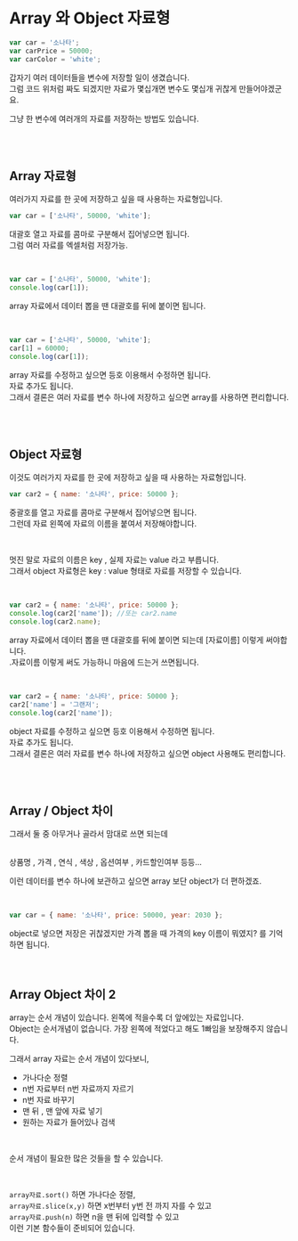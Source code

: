 # Array 와 Object 자료형

```js
var car = '소나타';
var carPrice = 50000;
var carColor = 'white';
```

갑자기 여러 데이터들을 변수에 저장할 일이 생겼습니다. <br>
그럼 코드 위처럼 짜도 되겠지만 자료가 몇십개면 변수도 몇십개 귀찮게 만들어야겠군요. <br>

그냥 한 변수에 여러개의 자료를 저장하는 방법도 있습니다.

<br><br>

## Array 자료형

여러가지 자료를 한 곳에 저장하고 싶을 때 사용하는 자료형입니다.

```js
var car = ['소나타', 50000, 'white'];
```

대괄호 열고 자료를 콤마로 구분해서 집어넣으면 됩니다. <br>
그럼 여러 자료를 엑셀처럼 저장가능.

<br>

```js
var car = ['소나타', 50000, 'white'];
console.log(car[1]);
```

array 자료에서 데이터 뽑을 땐 대괄호를 뒤에 붙이면 됩니다.

<br>

```js
var car = ['소나타', 50000, 'white'];
car[1] = 60000;
console.log(car[1]);
```

array 자료를 수정하고 싶으면 등호 이용해서 수정하면 됩니다. <br>
자료 추가도 됩니다. <br>
그래서 결론은 여러 자료를 변수 하나에 저장하고 싶으면 array를 사용하면 편리합니다.

<br><br>

## Object 자료형

이것도 여러가지 자료를 한 곳에 저장하고 싶을 때 사용하는 자료형입니다.

```js
var car2 = { name: '소나타', price: 50000 };
```

중괄호를 열고 자료를 콤마로 구분해서 집어넣으면 됩니다. <br>
그런데 자료 왼쪽에 자료의 이름을 붙여서 저장해야합니다.

<br>

멋진 말로 자료의 이름은 key , 실제 자료는 value 라고 부릅니다. <br>
그래서 object 자료형은 key : value 형태로 자료를 저장할 수 있습니다.

<br>

```js
var car2 = { name: '소나타', price: 50000 };
console.log(car2['name']); //또는 car2.name
console.log(car2.name);
```

array 자료에서 데이터 뽑을 땐 대괄호를 뒤에 붙이면 되는데 [자료이름] 이렇게 써야합니다. <br>
.자료이름 이렇게 써도 가능하니 마음에 드는거 쓰면됩니다.

<br>

```js
var car2 = { name: '소나타', price: 50000 };
car2['name'] = '그랜저';
console.log(car2['name']);
```

object 자료를 수정하고 싶으면 등호 이용해서 수정하면 됩니다. <br>
자료 추가도 됩니다. <br>
그래서 결론은 여러 자료를 변수 하나에 저장하고 싶으면 object 사용해도 편리합니다.

<br><br>

## Array / Object 차이

그래서 둘 중 아무거나 골라서 맘대로 쓰면 되는데 <br><br>

상품명 , 가격 , 연식 , 색상 , 옵션여부 , 카드할인여부 등등... <br>

이런 데이터를 변수 하나에 보관하고 싶으면 array 보단 object가 더 편하겠죠.

<br>

```js
var car = { name: '소나타', price: 50000, year: 2030 };
```

object로 넣으면 저장은 귀찮겠지만 가격 뽑을 때 가격의 key 이름이 뭐였지? 를 기억하면 됩니다.
<br><br><br>

## Array Object 차이 2

array는 순서 개념이 있습니다. 왼쪽에 적을수록 더 앞에있는 자료입니다. <br>
Object는 순서개념이 없습니다. 가장 왼쪽에 적었다고 해도 1빠임을 보장해주지 않습니다. <br>

그래서 array 자료는 순서 개념이 있다보니, <br>

-   가나다순 정렬
-   n번 자료부터 n번 자료까지 자르기
-   n번 자료 바꾸기
-   맨 뒤 , 맨 앞에 자료 넣기
-   원하는 자료가 들어있나 검색

<br>

순서 개념이 필요한 많은 것들을 할 수 있습니다.

<br>

`array자료.sort()` 하면 가나다순 정렬, <br>
`array자료.slice(x,y)` 하면 x번부터 y번 전 까지 자를 수 있고 <br>
`array자료.push(n)` 하면 n을 맨 뒤에 입력할 수 있고 <br>
이런 기본 함수들이 준비되어 있습니다.
